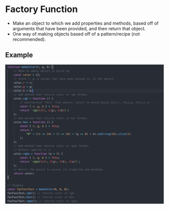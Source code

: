 # Factory Function
- Make an object to which we add properties and methods, based off of arguments that have been provided, and then return that object.
- One way of making objects based off of a pattern/recipe (not recommended).

## Example
![factoryFunction](refImg/factoryFunction.png)
